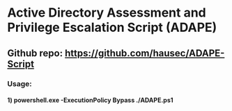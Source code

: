 # Active Directory Assessment and Privilege Escalation Script (ADAPE)

## Github repo: https://github.com/hausec/ADAPE-Script

### Usage:

#### 1) powershell.exe -ExecutionPolicy Bypass ./ADAPE.ps1
